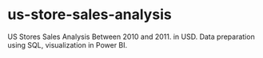 # us-store-sales-analysis
US Stores Sales Analysis Between 2010 and 2011. in USD. Data preparation using SQL, visualization in Power BI.
